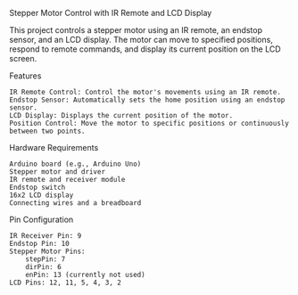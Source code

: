 Stepper Motor Control with IR Remote and LCD Display

This project controls a stepper motor using an IR remote, an endstop sensor, and an LCD display. The motor can move to specified positions, respond to remote commands, and display its current position on the LCD screen.

Features

    IR Remote Control: Control the motor's movements using an IR remote.
    Endstop Sensor: Automatically sets the home position using an endstop sensor.
    LCD Display: Displays the current position of the motor.
    Position Control: Move the motor to specific positions or continuously between two points.

Hardware Requirements

    Arduino board (e.g., Arduino Uno)
    Stepper motor and driver
    IR remote and receiver module
    Endstop switch
    16x2 LCD display
    Connecting wires and a breadboard

Pin Configuration

    IR Receiver Pin: 9
    Endstop Pin: 10
    Stepper Motor Pins:
        stepPin: 7
        dirPin: 6
        enPin: 13 (currently not used)
    LCD Pins: 12, 11, 5, 4, 3, 2
